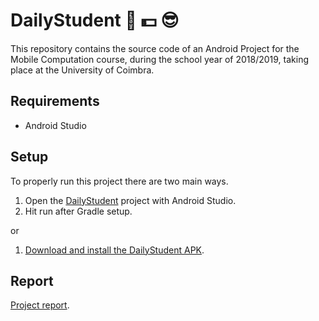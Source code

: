 # DailyStudent :iphone: :dollar: :sunglasses:

This repository contains the source code of an Android Project for the Mobile 
Computation course, during the school year of 2018/2019, taking place at the University of Coimbra. 

## Requirements

* Android Studio

## Setup

To properly run this project there are two main ways.

1. Open the [DailyStudent](/DailyStudent) project with Android Studio.
1. Hit run after Gradle setup.

or

1. [Download and install the DailyStudent APK](https://github.com/EatBloOD/CM_FinalProject/releases/download/v1.0/DailyStudent.apk).

## Report

[Project report](/docs/CM-Final-Report.pdf).
